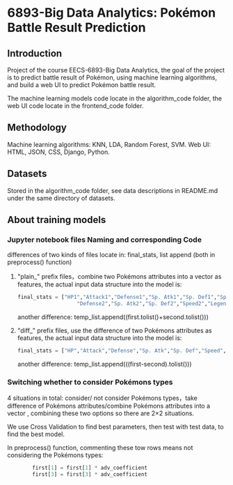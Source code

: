 # 6893-Big Data Analytics: Pokémon Battle Result Prediction

## Introduction

Project of the course EECS-6893-Big Data Analytics, the goal of the project is to predict battle result of Pokémon, using machine learning algorithms, and build a web UI to predict Pokémon battle result. 

The machine learning models code locate in the algorithm_code folder, the web UI code locate in the frontend_code folder.

## Methodology

Machine learning algorithms: KNN, LDA, Random Forest, SVM.
Web UI: HTML, JSON, CSS, Django, Python.

## Datasets

Stored in the algorithm_code folder, see data descriptions in README.md under the same directory of datasets.

## About training models

### Jupyter notebook files Naming and corresponding Code

differences of two kinds of files locate in: final_stats, list append (both in preprocess() function)

1. "plain_" prefix files，combine two Pokémons attributes into a vector as features, the actual input data structure into the model is:

   ```python
   final_stats = ["HP1","Attack1","Defense1","Sp. Atk1","Sp. Def1","Speed1","Legendary1","HP2","Attack2",
                      "Defense2","Sp. Atk2","Sp. Def2","Speed2","Legendary2"]
   ```

   another difference: temp_list.append((first.tolist()+second.tolist()))

2. "diff_" prefix files, use the difference of two Pokémons attributes as features, the actual input data structure into the model is:

   ```python
   final_stats = ["HP","Attack","Defense","Sp. Atk","Sp. Def","Speed","Legendary"]
   ```

   another difference: temp_list.append(((first-second).tolist()))

### Switching whether to consider Pokémons types

4 situations in total: consider/ not consider Pokémons types，take difference of Pokémons attributes/combine Pokémons attributes into a vector , combining these two options so there are 2$\times$2 situations. 

We use Cross Validation to find best parameters, then test with test data, to find the best model.

In preprocess() function, commenting these tow rows means not considering the Pokémons types: 

```python
        first[1] = first[1] * adv_coefficient
        first[3] = first[3] * adv_coefficient
```
